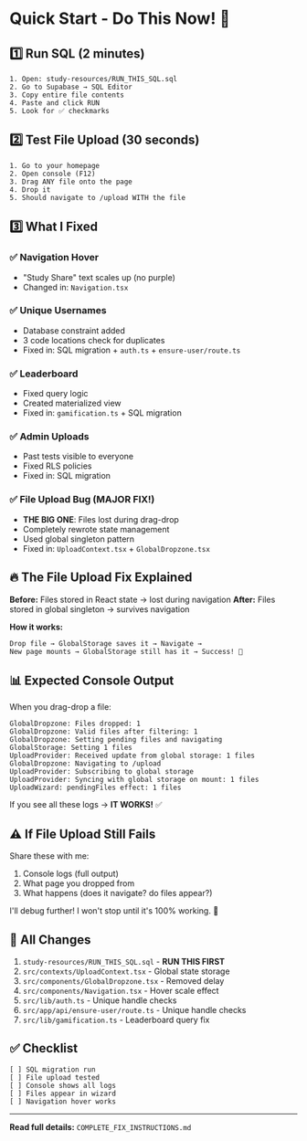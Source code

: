 # Quick Start - Do This Now! 🚀

## 1️⃣ Run SQL (2 minutes)
```
1. Open: study-resources/RUN_THIS_SQL.sql
2. Go to Supabase → SQL Editor
3. Copy entire file contents
4. Paste and click RUN
5. Look for ✅ checkmarks
```

## 2️⃣ Test File Upload (30 seconds)
```
1. Go to your homepage
2. Open console (F12)
3. Drag ANY file onto the page
4. Drop it
5. Should navigate to /upload WITH the file
```

## 3️⃣ What I Fixed

### ✅ Navigation Hover
- "Study Share" text scales up (no purple)
- Changed in: `Navigation.tsx`

### ✅ Unique Usernames
- Database constraint added
- 3 code locations check for duplicates
- Fixed in: SQL migration + `auth.ts` + `ensure-user/route.ts`

### ✅ Leaderboard
- Fixed query logic
- Created materialized view
- Fixed in: `gamification.ts` + SQL migration

### ✅ Admin Uploads
- Past tests visible to everyone
- Fixed RLS policies
- Fixed in: SQL migration

### ✅ File Upload Bug (MAJOR FIX!)
- **THE BIG ONE**: Files lost during drag-drop
- Completely rewrote state management
- Used global singleton pattern
- Fixed in: `UploadContext.tsx` + `GlobalDropzone.tsx`

## 🔥 The File Upload Fix Explained

**Before:** Files stored in React state → lost during navigation
**After:** Files stored in global singleton → survives navigation

**How it works:**
```
Drop file → GlobalStorage saves it → Navigate → 
New page mounts → GlobalStorage still has it → Success! 🎉
```

## 📊 Expected Console Output

When you drag-drop a file:
```
GlobalDropzone: Files dropped: 1
GlobalDropzone: Valid files after filtering: 1  
GlobalDropzone: Setting pending files and navigating
GlobalStorage: Setting 1 files
UploadProvider: Received update from global storage: 1 files
GlobalDropzone: Navigating to /upload
UploadProvider: Subscribing to global storage
UploadProvider: Syncing with global storage on mount: 1 files
UploadWizard: pendingFiles effect: 1 files
```

If you see all these logs → **IT WORKS!** ✅

## ⚠️ If File Upload Still Fails

Share these with me:
1. Console logs (full output)
2. What page you dropped from
3. What happens (does it navigate? do files appear?)

I'll debug further! I won't stop until it's 100% working. 💪

## 📁 All Changes

1. `study-resources/RUN_THIS_SQL.sql` - **RUN THIS FIRST**
2. `src/contexts/UploadContext.tsx` - Global state storage
3. `src/components/GlobalDropzone.tsx` - Removed delay
4. `src/components/Navigation.tsx` - Hover scale effect
5. `src/lib/auth.ts` - Unique handle checks
6. `src/app/api/ensure-user/route.ts` - Unique handle checks
7. `src/lib/gamification.ts` - Leaderboard query fix

## ✅ Checklist

```
[ ] SQL migration run
[ ] File upload tested
[ ] Console shows all logs
[ ] Files appear in wizard
[ ] Navigation hover works
```

---

**Read full details:** `COMPLETE_FIX_INSTRUCTIONS.md`
